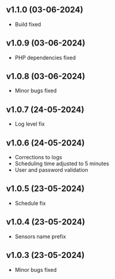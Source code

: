 
## v1.1.0 (03-06-2024)

- Build fixed

## v1.0.9 (03-06-2024)

- PHP dependencies fixed

## v1.0.8 (03-06-2024)

- Minor bugs fixed

## v1.0.7 (24-05-2024)

- Log level fix

## v1.0.6 (24-05-2024)

- Corrections to logs
- Scheduling time adjusted to 5 minutes
- User and password validation

## v1.0.5 (23-05-2024)

- Schedule fix

## v1.0.4 (23-05-2024)

- Sensors name prefix

## v1.0.3 (23-05-2024)

- Minor bugs fixed
